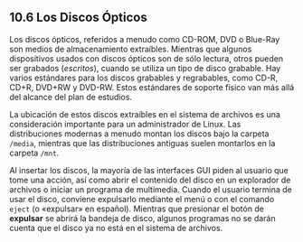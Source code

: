 ## 10.6 Los Discos Ópticos
Los discos ópticos, referidos a menudo como CD-ROM, DVD o Blue-Ray son medios de almacenamiento extraíbles. Mientras que algunos dispositivos usados con discos ópticos son de sólo lectura, otros pueden ser grabados (_escritos_), cuando se utiliza un tipo de disco grabable. Hay varios estándares para los discos grabables y regrabables, como CD-R, CD+R, DVD+RW y DVD-RW. Estos estándares de soporte físico van más allá del alcance del plan de estudios.

La ubicación de estos discos extraíbles en el sistema de archivos es una consideración importante para un administrador de Linux. Las distribuciones modernas a menudo montan los discos bajo la carpeta `/media`, mientras que las distribuciones antiguas suelen montarlos en la carpeta `/mnt`.

Al insertar los discos, la mayoría de las interfaces GUI piden al usuario que tome una acción, así como abrir el contenido del disco en un explorador de archivos o iniciar un programa de multimedia. Cuando el usuario termina de usar el disco, conviene expulsarlo mediante el menú o con el comando `eject` (o «expulsar» en español). Mientras que presionar el botón de **expulsar** se abrirá la bandeja de disco, algunos programas no se darán cuenta que el disco ya no está en el sistema de archivos.

